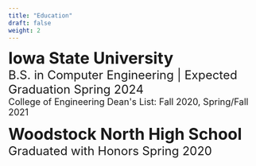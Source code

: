 ```yaml
---
title: "Education"
draft: false
weight: 2
---
```


<font size=6>**Iowa State University**</font>  
<font size=5>B.S. in Computer Engineering | Expected Graduation Spring 2024</font>  
<font size=4>College of Engineering Dean's List: Fall 2020, Spring/Fall 2021</font>

<font size=6>**Woodstock North High School**</font>  
<font size=5>Graduated with Honors Spring 2020</font>

